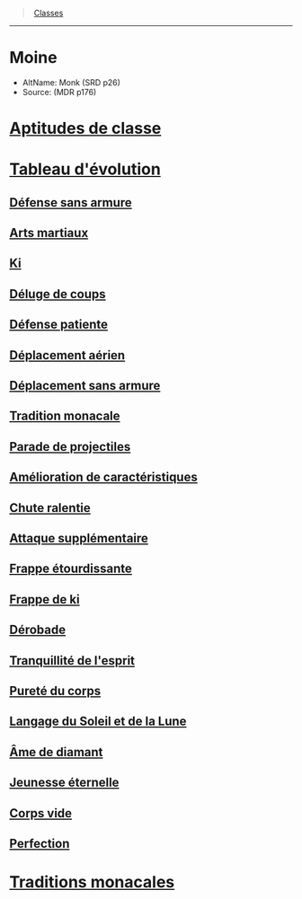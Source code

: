 ﻿---
!ClassItem
Id: monk_hd.md#moine
RootId: monk_hd.md
ParentLink: classes_hd.md
Name: Moine
ParentName: Classes
NameLevel: 1
AltName: Monk (SRD p26)
Source: (MDR p176)
Attributes: {}
---
>  [Classes](hd_classes.md)

---


# Moine

- AltName: Monk (SRD p26)
- Source: (MDR p176)



# [Aptitudes de classe](hd_monk_aptitudes_de_classe.md)



# [Tableau d'évolution](hd_monk_tableau_devolution.md)



## [Défense sans armure](hd_monk_defense_sans_armure.md)



## [Arts martiaux](hd_monk_arts_martiaux.md)



## [Ki](hd_monk_ki.md)



## [Déluge de coups](hd_monk_deluge_de_coups.md)



## [Défense patiente](hd_monk_defense_patiente.md)



## [Déplacement aérien](hd_monk_deplacement_aerien.md)



## [Déplacement sans armure](hd_monk_deplacement_sans_armure.md)



## [Tradition monacale](hd_monk_tradition_monacale.md)



## [Parade de projectiles](hd_monk_parade_de_projectiles.md)



## [Amélioration de caractéristiques](hd_monk_amelioration_de_caracteristiques.md)



## [Chute ralentie](hd_monk_chute_ralentie.md)



## [Attaque supplémentaire](hd_monk_attaque_supplementaire.md)



## [Frappe étourdissante](hd_monk_frappe_etourdissante.md)



## [Frappe de ki](hd_monk_frappe_de_ki.md)



## [Dérobade](hd_monk_derobade.md)



## [Tranquillité de l'esprit](hd_monk_tranquillite_de_lesprit.md)



## [Pureté du corps](hd_monk_purete_du_corps.md)



## [Langage du Soleil et de la Lune](hd_monk_langage_du_soleil_et_de_la_lune.md)



## [Âme de diamant](hd_monk_ame_de_diamant.md)



## [Jeunesse éternelle](hd_monk_jeunesse_eternelle.md)



## [Corps vide](hd_monk_corps_vide.md)



## [Perfection](hd_monk_perfection.md)



# [Traditions monacales](hd_monk_traditions_monacales.md)

